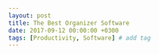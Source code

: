 ```yaml
---
layout: post
title: The Best Organizer Software
date: 2017-09-12 00:00:00 +0300
tags: [Productivity, Software] # add tag
---
```


